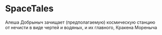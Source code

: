 # SpaceTales

Алеша Добрыныч зачищает (предполагаемую) космическую станцию от нечисти в виде чертей и водяных, и их главного, Кракена Мореныча
